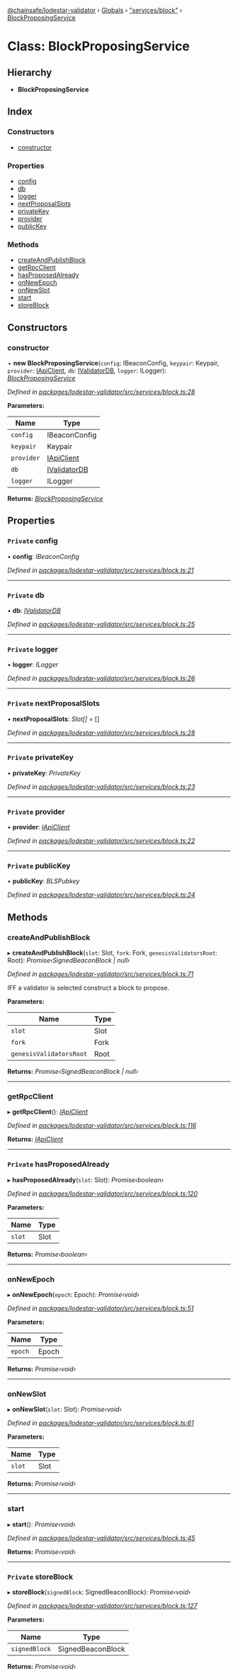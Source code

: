 [@chainsafe/lodestar-validator](../README.md) › [Globals](../globals.md) › ["services/block"](../modules/_services_block_.md) › [BlockProposingService](_services_block_.blockproposingservice.md)

# Class: BlockProposingService

## Hierarchy

* **BlockProposingService**

## Index

### Constructors

* [constructor](_services_block_.blockproposingservice.md#constructor)

### Properties

* [config](_services_block_.blockproposingservice.md#private-config)
* [db](_services_block_.blockproposingservice.md#private-db)
* [logger](_services_block_.blockproposingservice.md#private-logger)
* [nextProposalSlots](_services_block_.blockproposingservice.md#private-nextproposalslots)
* [privateKey](_services_block_.blockproposingservice.md#private-privatekey)
* [provider](_services_block_.blockproposingservice.md#private-provider)
* [publicKey](_services_block_.blockproposingservice.md#private-publickey)

### Methods

* [createAndPublishBlock](_services_block_.blockproposingservice.md#createandpublishblock)
* [getRpcClient](_services_block_.blockproposingservice.md#getrpcclient)
* [hasProposedAlready](_services_block_.blockproposingservice.md#private-hasproposedalready)
* [onNewEpoch](_services_block_.blockproposingservice.md#onnewepoch)
* [onNewSlot](_services_block_.blockproposingservice.md#onnewslot)
* [start](_services_block_.blockproposingservice.md#start)
* [storeBlock](_services_block_.blockproposingservice.md#private-storeblock)

## Constructors

###  constructor

\+ **new BlockProposingService**(`config`: IBeaconConfig, `keypair`: Keypair, `provider`: [IApiClient](../interfaces/_api_interface_.iapiclient.md), `db`: [IValidatorDB](../interfaces/_db_interface_.ivalidatordb.md), `logger`: ILogger): *[BlockProposingService](_services_block_.blockproposingservice.md)*

*Defined in [packages/lodestar-validator/src/services/block.ts:28](https://github.com/ChainSafe/lodestar/blob/aa20a3bfb/packages/lodestar-validator/src/services/block.ts#L28)*

**Parameters:**

Name | Type |
------ | ------ |
`config` | IBeaconConfig |
`keypair` | Keypair |
`provider` | [IApiClient](../interfaces/_api_interface_.iapiclient.md) |
`db` | [IValidatorDB](../interfaces/_db_interface_.ivalidatordb.md) |
`logger` | ILogger |

**Returns:** *[BlockProposingService](_services_block_.blockproposingservice.md)*

## Properties

### `Private` config

• **config**: *IBeaconConfig*

*Defined in [packages/lodestar-validator/src/services/block.ts:21](https://github.com/ChainSafe/lodestar/blob/aa20a3bfb/packages/lodestar-validator/src/services/block.ts#L21)*

___

### `Private` db

• **db**: *[IValidatorDB](../interfaces/_db_interface_.ivalidatordb.md)*

*Defined in [packages/lodestar-validator/src/services/block.ts:25](https://github.com/ChainSafe/lodestar/blob/aa20a3bfb/packages/lodestar-validator/src/services/block.ts#L25)*

___

### `Private` logger

• **logger**: *ILogger*

*Defined in [packages/lodestar-validator/src/services/block.ts:26](https://github.com/ChainSafe/lodestar/blob/aa20a3bfb/packages/lodestar-validator/src/services/block.ts#L26)*

___

### `Private` nextProposalSlots

• **nextProposalSlots**: *Slot[]* = []

*Defined in [packages/lodestar-validator/src/services/block.ts:28](https://github.com/ChainSafe/lodestar/blob/aa20a3bfb/packages/lodestar-validator/src/services/block.ts#L28)*

___

### `Private` privateKey

• **privateKey**: *PrivateKey*

*Defined in [packages/lodestar-validator/src/services/block.ts:23](https://github.com/ChainSafe/lodestar/blob/aa20a3bfb/packages/lodestar-validator/src/services/block.ts#L23)*

___

### `Private` provider

• **provider**: *[IApiClient](../interfaces/_api_interface_.iapiclient.md)*

*Defined in [packages/lodestar-validator/src/services/block.ts:22](https://github.com/ChainSafe/lodestar/blob/aa20a3bfb/packages/lodestar-validator/src/services/block.ts#L22)*

___

### `Private` publicKey

• **publicKey**: *BLSPubkey*

*Defined in [packages/lodestar-validator/src/services/block.ts:24](https://github.com/ChainSafe/lodestar/blob/aa20a3bfb/packages/lodestar-validator/src/services/block.ts#L24)*

## Methods

###  createAndPublishBlock

▸ **createAndPublishBlock**(`slot`: Slot, `fork`: Fork, `genesisValidatorsRoot`: Root): *Promise‹SignedBeaconBlock | null›*

*Defined in [packages/lodestar-validator/src/services/block.ts:71](https://github.com/ChainSafe/lodestar/blob/aa20a3bfb/packages/lodestar-validator/src/services/block.ts#L71)*

IFF a validator is selected construct a block to propose.

**Parameters:**

Name | Type |
------ | ------ |
`slot` | Slot |
`fork` | Fork |
`genesisValidatorsRoot` | Root |

**Returns:** *Promise‹SignedBeaconBlock | null›*

___

###  getRpcClient

▸ **getRpcClient**(): *[IApiClient](../interfaces/_api_interface_.iapiclient.md)*

*Defined in [packages/lodestar-validator/src/services/block.ts:116](https://github.com/ChainSafe/lodestar/blob/aa20a3bfb/packages/lodestar-validator/src/services/block.ts#L116)*

**Returns:** *[IApiClient](../interfaces/_api_interface_.iapiclient.md)*

___

### `Private` hasProposedAlready

▸ **hasProposedAlready**(`slot`: Slot): *Promise‹boolean›*

*Defined in [packages/lodestar-validator/src/services/block.ts:120](https://github.com/ChainSafe/lodestar/blob/aa20a3bfb/packages/lodestar-validator/src/services/block.ts#L120)*

**Parameters:**

Name | Type |
------ | ------ |
`slot` | Slot |

**Returns:** *Promise‹boolean›*

___

###  onNewEpoch

▸ **onNewEpoch**(`epoch`: Epoch): *Promise‹void›*

*Defined in [packages/lodestar-validator/src/services/block.ts:51](https://github.com/ChainSafe/lodestar/blob/aa20a3bfb/packages/lodestar-validator/src/services/block.ts#L51)*

**Parameters:**

Name | Type |
------ | ------ |
`epoch` | Epoch |

**Returns:** *Promise‹void›*

___

###  onNewSlot

▸ **onNewSlot**(`slot`: Slot): *Promise‹void›*

*Defined in [packages/lodestar-validator/src/services/block.ts:61](https://github.com/ChainSafe/lodestar/blob/aa20a3bfb/packages/lodestar-validator/src/services/block.ts#L61)*

**Parameters:**

Name | Type |
------ | ------ |
`slot` | Slot |

**Returns:** *Promise‹void›*

___

###  start

▸ **start**(): *Promise‹void›*

*Defined in [packages/lodestar-validator/src/services/block.ts:45](https://github.com/ChainSafe/lodestar/blob/aa20a3bfb/packages/lodestar-validator/src/services/block.ts#L45)*

**Returns:** *Promise‹void›*

___

### `Private` storeBlock

▸ **storeBlock**(`signedBlock`: SignedBeaconBlock): *Promise‹void›*

*Defined in [packages/lodestar-validator/src/services/block.ts:127](https://github.com/ChainSafe/lodestar/blob/aa20a3bfb/packages/lodestar-validator/src/services/block.ts#L127)*

**Parameters:**

Name | Type |
------ | ------ |
`signedBlock` | SignedBeaconBlock |

**Returns:** *Promise‹void›*

